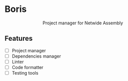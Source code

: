 # Boris

<p style="text-align: center">Project manager for Netwide Assembly</p>

## Features

- [ ] Project manager
- [ ] Dependencies manager
- [ ] Linter
- [ ] Code formatter
- [ ] Testing tools
